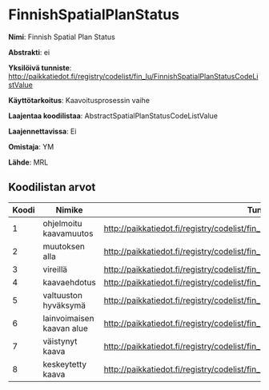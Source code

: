 # FinnishSpatialPlanStatus

**Nimi**: Finnish Spatial Plan Status

**Abstrakti**: ei

**Yksilöivä tunniste**: http://paikkatiedot.fi/registry/codelist/fin_lu/FinnishSpatialPlanStatusCodeListValue

**Käyttötarkoitus**: Kaavoitusprosessin vaihe

**Laajentaa koodilistaa**: AbstractSpatialPlanStatusCodeListValue

**Laajennettavissa**: Ei

**Omistaja**: YM

**Lähde**: MRL

## Koodilistan arvot

Koodi     | Nimike           | Tunniste
-----------|------------------|------------
 1       | ohjelmoitu kaavamuutos   | http://paikkatiedot.fi/registry/codelist/fin_lu/FinnishSpatialPlanStatusCodeListValue/1
 2       | muutoksen alla   | http://paikkatiedot.fi/registry/codelist/fin_lu/FinnishSpatialPlanStatusCodeListValue/2
 3       | vireillä   | http://paikkatiedot.fi/registry/codelist/fin_lu/FinnishSpatialPlanStatusCodeListValue/3
 4       | kaavaehdotus   | http://paikkatiedot.fi/registry/codelist/fin_lu/FinnishSpatialPlanStatusCodeListValue/4
 5       | valtuuston hyväksymä   | http://paikkatiedot.fi/registry/codelist/fin_lu/FinnishSpatialPlanStatusCodeListValue/5
 6       | lainvoimaisen kaavan alue   | http://paikkatiedot.fi/registry/codelist/fin_lu/FinnishSpatialPlanStatusCodeListValue/6
 7       | väistynyt kaava   | http://paikkatiedot.fi/registry/codelist/fin_lu/FinnishSpatialPlanStatusCodeListValue/7
 8       | keskeytetty kaava   | http://paikkatiedot.fi/registry/codelist/fin_lu/FinnishSpatialPlanStatusCodeListValue/8
